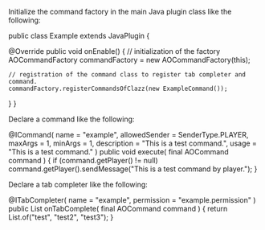 Initialize the command factory in the main Java plugin class like the following: 

public class Example extends JavaPlugin {

  @Override
  public void onEnable() {
    // initialization of the factory
    AOCommandFactory commandFactory = new AOCommandFactory(this);

    // registration of the command class to register tab completer and command.
    commandFactory.registerCommandsOfClazz(new ExampleCommand());
  }
}

Declare a command like the following:

  @ICommand(
    name = "example",
    allowedSender = SenderType.PLAYER,
    maxArgs = 1,
    minArgs = 1,
    description = "This is a test command.",
    usage = "This is a test command."
  )
  public void execute(
    final AOCommand command
  ) {
    if (command.getPlayer() != null)
      command.getPlayer().sendMessage("This is a test command by player.");
  }
 

Declare a tab completer like the following: 

  @ITabCompleter(
    name = "example",
    permission = "example.permission"
  )
  public List<String> onTabComplete(
    final AOCommand command
  ) {
    return List.of("test", "test2", "test3");
  }
